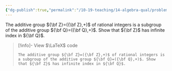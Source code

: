 ```yaml
---
{"dg-publish":true,"permalink":"/10-19-teaching/14-algebra-qual/problem-bank/pool-problems/group-theory/the-integers-as-a-subgroup-of-the-rationals/","tags":["group_theory"],"updated":"2025-09-10T12:40:52-07:00"}
---
```


The additive group ${\bf Z}=({\bf Z},+)$ of rational integers is a subgroup of the additive group ${\bf Q}=({\bf Q},+)$. Show that ${\bf Z}$ has infinite index in ${\bf Q}$.

> [!info]- View $\LaTeX$ code
> ```
> The additive group ${\bf Z}=({\bf Z},+)$ of rational integers is a subgroup of the additive group ${\bf Q}=({\bf Q},+)$. Show that ${\bf Z}$ has infinite index in ${\bf Q}$.
> ```